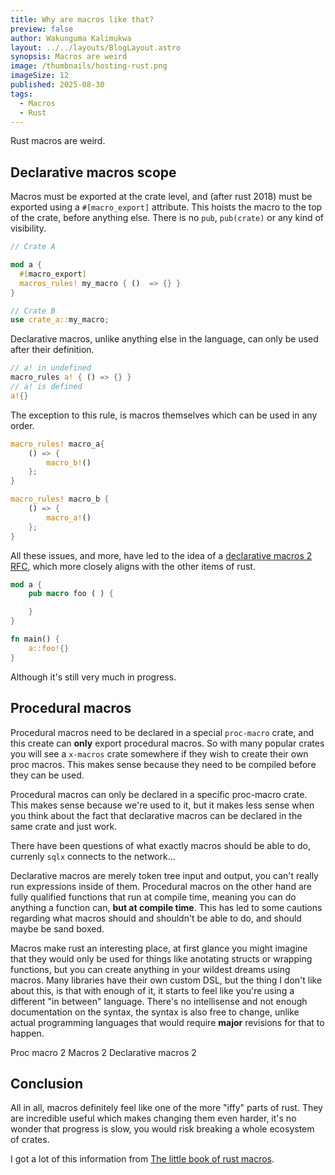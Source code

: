 ```yaml
---
title: Why are macros like that?
preview: false
author: Wakunguma Kalimukwa
layout: ../../layouts/BlogLayout.astro
synopsis: Macros are weird
image: /thumbnails/hosting-rust.png
imageSize: 12
published: 2025-08-30
tags:
  - Macros
  - Rust
---
```



Rust macros are weird.


## Declarative macros scope
Macros must be exported at the crate level, and (after rust 2018) must be exported using a `#[macro_export]` attribute. This hoists the macro to the top of the crate, before
anything else. There is no `pub`, `pub(crate)` or any kind of visibility.

```rust
// Crate A

mod a {
  #[macro_export]
  macros_rules! my_macro { ()  => {} }
}

// Crate B
use crate_a::my_macro;
```

Declarative macros, unlike anything else in the language, can only be used after their definition.

```rust
// a! in undefined
macro_rules a! { () => {} }
// a! is defined
a!{}
```

The exception to this rule, is macros themselves which can be used in any order.

```rust
macro_rules! macro_a{
    () => {
        macro_b!()
    };
}

macro_rules! macro_b {
    () => {
        macro_a!()
    };
}
```

All these issues, and more, have led to the idea of a [declarative macros 2](https://github.com/rust-lang/rust/issues/39412) [RFC](https://github.com/rust-lang/rfcs/blob/master/text/1584-macros.md),
which more closely aligns with the other items of rust.

```rust
mod a {
    pub macro foo ( ) {

    }
}

fn main() {
    a::foo!{} 
}
```

Although it's still very much in progress.

## Procedural macros

Procedural macros need to be declared in a special `proc-macro` crate, and this create can **only** export procedural macros. So with many popular crates you will see a
`x-macros` crate somewhere if they wish to create their own proc macros. This makes sense because they need to be compiled before they can be used.

Procedural macros can only be declared in a specific proc-macro crate. This makes sense because we're used to it, but it makes less sense when you think about the fact that
declarative macros can be declared in the same crate and just work.


There have been questions of what exactly macros should be able to do, currenly `sqlx` connects to the network...

Declarative macros are merely token tree input and output, you can't really run expressions inside of them. Procedural macros on the other hand are fully qualified functions that run
at compile time, meaning you can do anything a function can, **but at compile time**. This has led to some cautions regarding what macros should and shouldn't be able to do, and should
maybe be sand boxed.

Macros make rust an interesting place, at first glance you might imagine that they would only be used for things like anotating structs or wrapping functions, but you can create anything 
in your wildest dreams using macros. Many libraries have their own custom DSL, but the thing I don't like about this, is that with enough of it, it starts to feel like you're using a 
different "in between" language. There's no intellisense and not enough documentation on the syntax, the syntax is also free to change, unlike actual programming languages that would require
**major** revisions for that to happen.

Proc macro 2
Macros 2
Declarative macros 2

## Conclusion
All in all, macros definitely feel like one of the more "iffy" parts of rust. They are incredible useful which makes changing them even harder, it's no wonder that progress is slow, you
would risk breaking a whole ecosystem of crates.

I got a lot of this information from [The little book of rust macros](https://lukaswirth.dev/tlborm/introduction.html).
